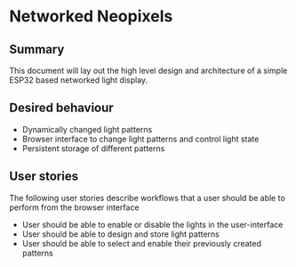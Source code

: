 # Networked Neopixels

## Summary
This document will lay out the high level design and architecture of a simple ESP32 based networked light display.

## Desired behaviour
* Dynamically changed light patterns
* Browser interface to change light patterns and control light state
* Persistent storage of different patterns

## User stories

The following user stories describe workflows that a user should be able to perform from the browser interface

* User should be able to enable or disable the lights in the user-interface
* User should be able to design and store light patterns
* User should be able to select and enable their previously created patterns